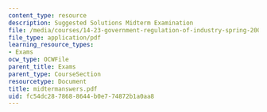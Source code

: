 ```yaml
---
content_type: resource
description: Suggested Solutions Midterm Examination
file: /media/courses/14-23-government-regulation-of-industry-spring-2003/fc54dc2878688644b0e774872b1a0aa8_midtermanswers.pdf
file_type: application/pdf
learning_resource_types:
- Exams
ocw_type: OCWFile
parent_title: Exams
parent_type: CourseSection
resourcetype: Document
title: midtermanswers.pdf
uid: fc54dc28-7868-8644-b0e7-74872b1a0aa8
---
```

